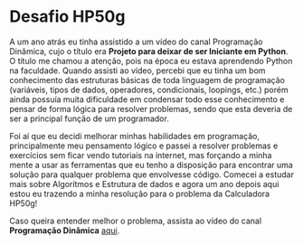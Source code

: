 # Desafio HP50g

A um ano atrás eu tinha assistido a um vídeo do canal Programação Dinâmica, cujo o título era **Projeto para deixar de ser Iniciante em Python**. O título me chamou a atenção, pois na época eu estava aprendendo Python na faculdade. Quando assisti ao vídeo, percebi que eu tinha um bom conhecimento das estruturas básicas de toda linguagem de programação (variáveis, tipos de dados, operadores, condicionais, loopings, etc.) porém ainda possuía muita dificuldade em condensar todo esse conhecimento e pensar de forma lógica para resolver problemas,  sendo que esta deveria de ser a principal função de um programador.

Foi aí que eu decidi melhorar minhas habilidades em programação, principalmente meu pensamento lógico e passei a resolver problemas e exercícios sem ficar vendo tutoriais na internet, mas forçando a minha mente a usar as ferramentas que eu tenho a disposição para encontrar uma solução para qualquer problema que envolvesse código. Comecei a estudar mais sobre Algorítmos e Estrutura de dados e agora um ano depois aqui estou eu trazendo a minha resolução para o problema da Calculadora HP50g!

Caso queira entender melhor o problema, assista ao vídeo do canal **Programação Dinâmica** [aqui](https://www.youtube.com/watch?v=9OPVnWk8XPU).
